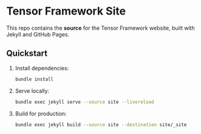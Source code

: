 # Tensor Framework Site

This repo contains the **source** for the Tensor Framework website, built with Jekyll and GitHub Pages.

## Quickstart

1. Install dependencies:
   ```bash
   bundle install
   ```
2. Serve locally:
   ```bash
   bundle exec jekyll serve --source site --livereload
   ```
3. Build for production:
   ```bash
   bundle exec jekyll build --source site --destination site/_site
   ```

